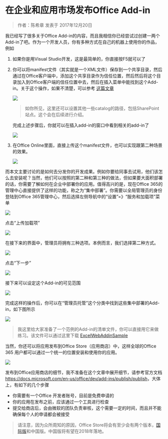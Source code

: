 # 在企业和应用市场发布Office Add-in
> 作者：陈希章 发表于 2017年12月20日

我已经写了很多关于Office Add-in的内容，而且我相信你已经尝试过创建一两个Add-in了吧。作为一个开发人员，你有多种方式在自己的机器上使用你的作品，例如

1. 如果你是用Visual Studio开发，这是最简单的，你直接按F5就可以了
1. 你可以将manifest文件（其实就是一个XML文件）保存到一个共享目录，然后通过在Office客户端中，添加这个共享目录作为信任位置，然后然后将这个目录加入到Office客户端的信任位置中去，然后在插入菜单中能找到这个Add-in。关于这个操作，如果不清楚，可以参考 [这篇文章](vscodetoofficeaddin.md)

    ![](images/officeaddincatalogs.png)

    > 如你所见，这里还可以设置其他一些catalog的路径，包括SharePoint站点。这个会在后续进行介绍。

    完成上述步骤后，你就可以在插入add-in的窗口中看到相关的add-in了

    ![](images/sharedfolderaddin.png)

1. 在Office Online里面，直接上传这个manifest文件，也可以实现跟第二种场景的效果。

    ![](images/2017-12-20-17-43-54.png)

而本文主要讨论的是如何去分发你的开发成果。例如你要给同事去试用，他们该怎么去安装呢？当然，他们可以按照的第二种和第三种的做法，但如果要大面积部署的话，你需要了解如何在企业中部署你的应用。值得高兴的是，现在Office 365的管理中心直接提供了这样的功能，称之为“集中部署”。你需要以全局管理员的身份登陆到Office 365管理中心，然后选择左侧导航中的“设置”=》“服务和加载项”菜单

![](images/2017-12-20-17-47-52.png)

点击“上传加载项”

![](images/2017-12-20-17-49-35.png)

在接下来的界面中，管理员将拥有三种选项。本例而言，我们选择第二种方式。

![](images/2017-12-20-17-50-36.png)

点击“下一步”

![](images/2017-12-20-17-51-36.png)

接下来可以设定这个Add-in的可见范围

![](images/2017-12-20-17-52-15.png)

完成这样的操作后，你可以在“管理员托管”这个分类中找到这些集中部署的Add-in，如下图所示

![](images/2017-12-20-17-53-34.png)

> 我这里给大家准备了一个范例的Add-in的清单文件，你可以直接用它来做练习。该文件可以通过这里下载 [ExcelWebAddinSample](assets/ExcelWebAddInSampleManifest.xml)

当然，你还可以将应用发布到Office Store（应用商店）中，这样全球的Office 365 用户都可以通过一个统一的位置安装和使用你的应用。

![](images/2017-12-20-18-01-10.png)

发布到Office应用商店的细节，我不准备在这个文章中展开细节，请参考官方文档 <https://docs.microsoft.com/en-us/office/dev/add-ins/publish/publish>，大体上，有如下的几个步骤

- 你需要有一个Office 开发者账号，目前是免费申请的
- 你的应用在发布之前，应该通过一个工具进行检查
- 提交给商店后，会由微软的团队负责审核，这个需要一定的时间，而且并不能确保每个人的申请都会被接受

> 请注意，因为众所周知的原因，Office Store将会有至少会有两个版本，[国际版](https://store.office.com)和中国版。中国版将有望在2018年落地。
